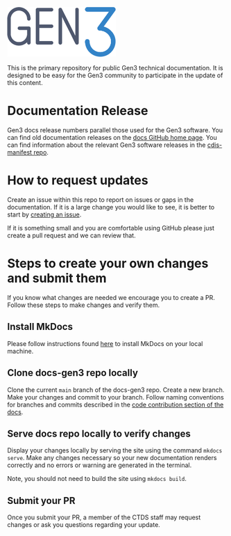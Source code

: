 <img src="docs/img/gen3-blue-dark.png" width=250px>

This is the primary repository for public Gen3 technical documentation.  It is designed to be easy for the Gen3 community to participate in the update of this content.  

# Documentation Release
Gen3 docs release numbers parallel those used for the Gen3 software.  You can find old documentation releases on the [docs GitHub home page](https://github.com/uc-cdis/docs-gen3).  You can find information about the relevant Gen3 software releases in the [cdis-manifest repo](https://github.com/uc-cdis/cdis-manifest/tree/master/releases).

# How to request updates
Create an issue within this repo to report on issues or gaps in the documentation.  If it is a large change you would like to see, it is better to start by [creating an issue](https://github.com/uc-cdis/docs-gen3/issues/new/choose).

If it is something small and you are comfortable using GitHub please just create a pull request and we can review that.

# Steps to create your own changes and submit them

If you know what changes are needed we encourage you to create a PR.  Follow these steps to make changes and verify them.

## Install MkDocs

Please follow instructions found [here](https://www.mkdocs.org/user-guide/installation/) to install MkDocs on your local machine.

## Clone docs-gen3 repo locally

Clone the current `main` branch of the docs-gen3 repo. Create a new branch.  Make your changes and commit to your branch.  Follow naming conventions for branches and commits described in the [code contribution section of the docs](https://github.com/uc-cdis/docs-gen3/blob/Update-to-readme/docs/gen3-resources/developer-guide/contribute.md#naming-conventions).

## Serve docs repo locally to verify changes

Display your changes locally by serving the site using the command `mkdocs serve`.  Make any changes necessary so your new documentation renders correctly and no errors or warning are generated in the terminal.

Note, you should not need to build the site using `mkdocs build`.

## Submit your PR

Once you submit your PR, a member of the CTDS staff may request changes or ask you questions regarding your update.
